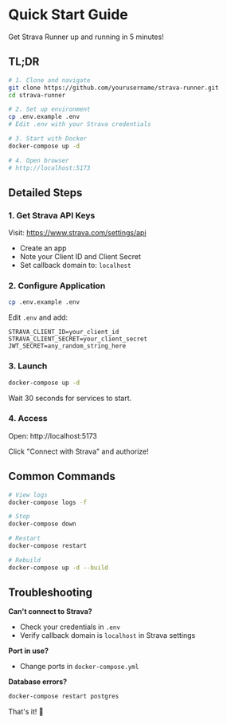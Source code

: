 # Quick Start Guide

Get Strava Runner up and running in 5 minutes!

## TL;DR

```bash
# 1. Clone and navigate
git clone https://github.com/yourusername/strava-runner.git
cd strava-runner

# 2. Set up environment
cp .env.example .env
# Edit .env with your Strava credentials

# 3. Start with Docker
docker-compose up -d

# 4. Open browser
# http://localhost:5173
```

## Detailed Steps

### 1. Get Strava API Keys

Visit: https://www.strava.com/settings/api
- Create an app
- Note your Client ID and Client Secret
- Set callback domain to: `localhost`

### 2. Configure Application

```bash
cp .env.example .env
```

Edit `.env` and add:
```env
STRAVA_CLIENT_ID=your_client_id
STRAVA_CLIENT_SECRET=your_client_secret
JWT_SECRET=any_random_string_here
```

### 3. Launch

```bash
docker-compose up -d
```

Wait 30 seconds for services to start.

### 4. Access

Open: http://localhost:5173

Click "Connect with Strava" and authorize!

## Common Commands

```bash
# View logs
docker-compose logs -f

# Stop
docker-compose down

# Restart
docker-compose restart

# Rebuild
docker-compose up -d --build
```

## Troubleshooting

**Can't connect to Strava?**
- Check your credentials in `.env`
- Verify callback domain is `localhost` in Strava settings

**Port in use?**
- Change ports in `docker-compose.yml`

**Database errors?**
```bash
docker-compose restart postgres
```

That's it! 🎉
